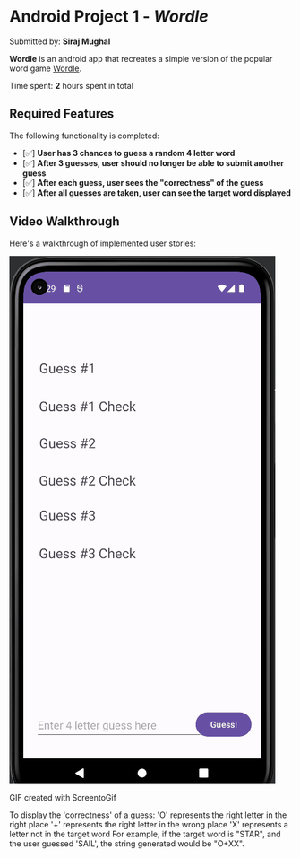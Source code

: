# Android Project 1 - *Wordle*

Submitted by: **Siraj Mughal**

**Wordle** is an android app that recreates a simple version of the popular word game [Wordle](https://www.nytimes.com/games/wordle/index.html). 

Time spent: **2** hours spent in total

## Required Features

The following functionality is completed:

- [✅] **User has 3 chances to guess a random 4 letter word**
- [✅] **After 3 guesses, user should no longer be able to submit another guess**
- [✅] **After each guess, user sees the "correctness" of the guess**
- [✅] **After all guesses are taken, user can see the target word displayed**

## Video Walkthrough

Here's a walkthrough of implemented user stories:

<img src='WordleWalkthrough.gif' title='Wordle Walkthrough' width='' alt='Video Walkthrough' />

GIF created with ScreentoGif

To display the 'correctness' of a guess:
'O' represents the right letter in the right place
'+' represents the right letter in the wrong place
'X' represents a letter not in the target word
For example, if the target word is "STAR", and the user guessed 'SAIL', the string generated would be "O+XX".

